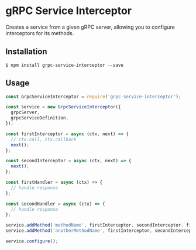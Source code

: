 # gRPC Service Interceptor

Creates a service from a given gRPC server, allowing you to configure interceptors for its methods.

## Installation

```
$ npm install grpc-service-interceptor --save
```

## Usage

```js
const GrpcServiceInterceptor = require('grpc-service-interceptor');

const service = new GrpcServiceInterceptor({
  grpcServer,
  grpcServiceDefinition,
});

const firstInterceptor = async (ctx, next) => {
  // ctx.call, ctx.callback
  next();
};

const secondInterceptor = async (ctx, next) => {
  next();
};

const firstHandler = async (ctx) => {
  // handle response
};

const secondHandler = async (ctx) => {
  // handle response
};

service.addMethod('methodName', firstInterceptor, secondInterceptor, firstHandler);
service.addMethod('anotherMethodName', firstInterceptor, secondInterceptor, secondHandler);

service.configure();
```

